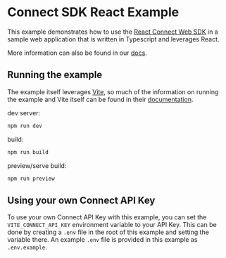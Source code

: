 # Connect SDK React Example

This example demonstrates how to use the [React Connect Web SDK](https://www.npmjs.com/package/@texturehq/react-connect-sdk) in a sample web application that is written in Typescript and leverages React.

More information can also be found in our [docs](https://docs.texture.energy/docs/connect).

## Running the example

The example itself leverages [Vite](https://vitejs.dev/), so much of the information on running the example and Vite itself can be found in their [documentation](https://vitejs.dev/guide/cli.html#command-line-interface).

dev server:

```bash
npm run dev
```

build:

```bash
npm run build
```

preview/serve build:

```bash
npm run preview
```

## Using your own Connect API Key

To use your own Connect API Key with this example, you can set the `VITE_CONNECT_API_KEY` environment variable to your API Key. This can be done by creating a `.env` file in the root of this example and setting the variable there. An example `.env` file is provided in this example as `.env.example`.
